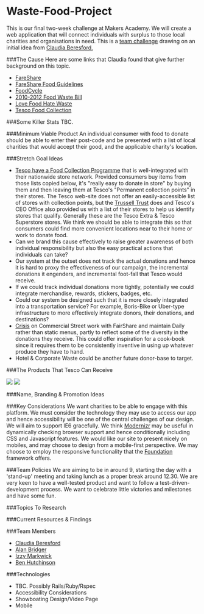 Waste-Food-Project
==================

This is our final two-week challenge at Makers Academy.  We will create a web application that will connect individuals with surplus to those local charities and organisations in need.  This is a [team challenge](#team) drawing on an initial idea from [Claudia Beresford.](https://github.com/Callisto13)

###The Cause
Here are some links that Claudia found that give further background on this topic.
* [FareShare](http://www.fareshare.org.uk/)
* [FareShare Food Guidelines](http://www.fareshare.org.uk/wp-content/uploads/2014/12/Food-offers-Guidelines-2014-15.pdf)
* [FoodCycle](http://foodcycle.org.uk/)
* [2010-2012 Food Waste Bill](http://services.parliament.uk/bills/2010-12/foodwaste.html)
* [Love Food Hate Waste](http://england.lovefoodhatewaste.com/node/2472)
* [Tesco Food Collection](http://foodcollection.tesco.com/#donate-in-store)


###Some Killer Stats
TBC.


###Minimum Viable Product
An individual consumer with food to donate should be able to enter their post-code and be presented with a list of local charities that would accept their good, and the applicable charity's location.


###Stretch Goal Ideas
- [Tesco have a Food Collection Programme](http://foodcollection.tesco.com/#donate-now) that is well-integrated with their nationwide store network.  Provided consumers buy items from those lists copied below, it's "really easy to donate in store" by buying them and then leaving them at Tesco's "Permanent collection points" in their stores.  The Tesco web-site does not offer an easily-accessible list of stores with collection points, but the [Trussell Trust](http://www.trusselltrust.org/resources/documents/Store-List-2014-November-National-Tesco-Collection.pdf) does and Tesco's CEO Office also provided us with a list of their stores to help us identify stores that qualify.  Generally these are the Tesco Extra & Tesco Superstore stores.  We think we should be able to integrate this so that consumers could find more convenient locations near to their home or work to donate food.
- Can we brand this cause effectively to raise greater awareness of both individual responsibility but also the easy practical actions that individuals can take?
- Our system at the outset does not track the actual donations and hence it is hard to proxy the effectiveness of our campaign, the incremental donations it engenders, and incremental foot-fall that Tesco would receive.
- If we could track individual donations more tightly, potentially we could integrate merchandise, rewards, stickers, badges, etc.
- Could our system be designed such that it is more closely integrated into a transportation service?  For example, Boris-Bike or Uber-type infrastructure to more effectively integrate donors, their donations, and destinations?
- [Crisis](http://www.crisis.org.uk/) on Commercial Street work with FairShare and maintain Daily rather than static menus, partly to reflect some of the diversity in the donations they receive.  This could offer inspiration for a cook-book since it requires them to be consistently inventive in using up whatever produce they have to hand.
- Hotel & Corporate Waste could be another future donor-base to target.


###The Products That Tesco Can Receive

<img src="https://raw.githubusercontent.com/Callisto13/Waste-Food-Project/master/public/images/tesco_fare_share.png">
<img src="https://raw.githubusercontent.com/Callisto13/Waste-Food-Project/master/public/images/tesco_trussell_trust.png">


###Name, Branding & Promotion Ideas




###Key Considerations
We want charities to be able to engage with this platform.  We must consider the technology they may use to access our app and hence accessibility will be one of the central challenges of our design.  We will aim to support IE6 gracefully.  We think [Modernizr](http://modernizr.com/) may be useful in dynamically checking browser support and hence conditionally including CSS and Javascript features.  We would like our site to present nicely on mobiles, and may choose to design from a mobile-first perspective.  We may choose to employ the responsive functionality that the [Foundation](http://foundation.zurb.com/) framework offers. 

###Team Policies
We are aiming to be in around 9, starting the day with a 'stand-up' meeting and taking lunch as a proper break around 12.30.  We are very keen to have a well-tested product and want to follow a test-driven-development process.  We want to celebrate little victories and milestones and have some fun.

###Topics To Research

###Current Resources & Findings

[](#team)<a name="team"></a>
###Team Members
- [Claudia Beresford](https://github.com/Callisto13)
- [Alan Bridger](https://github.com/abridger)
- [Izzy Markwick](https://github.com/imarkwick)
- [Ben Hutchinson](https://github.com/benhutchinson)

###Technologies
- TBC.  Possibly Rails/Ruby/Rspec
- Accessibility Considerations
- Showboating Design/Video Page
- Mobile